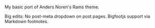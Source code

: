 My basic port of Anders Noren's Rams theme. 

Big edits: No post-meta dropdown on post pages. Bigfootjs support via Markdown footnotes.
